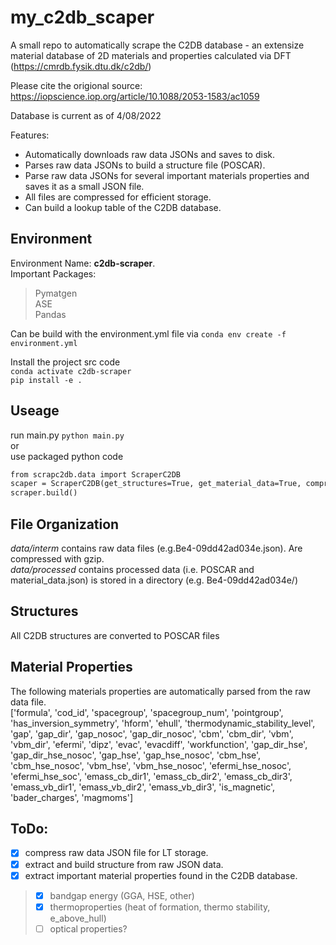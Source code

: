 # my_c2db_scaper
A small repo to automatically scrape the C2DB database - an extensize material database of 2D materials and properties calculated via DFT (https://cmrdb.fysik.dtu.dk/c2db/)  

Please cite the origional source: https://iopscience.iop.org/article/10.1088/2053-1583/ac1059

Database is current as of 4/08/2022

Features:
* Automatically downloads raw data JSONs and saves to disk.  
* Parses raw data JSONs to build a structure file (POSCAR).  
* Parse raw data JSONs for several important materials properties and saves it as a small JSON file.  
* All files are compressed for efficient storage.  
* Can build a lookup table of the C2DB database.

## Environment
Environment Name: **c2db-scraper**.  
Important Packages: 
>Pymatgen   
>ASE  
>Pandas  

Can be build with the environment.yml file via `conda env create -f environment.yml`

Install the project src code  
`conda activate c2db-scraper`  
`pip install -e .`  

## Useage
run main.py `python main.py`  
or   
use packaged python code 

```bat
from scrapc2db.data import ScraperC2DB
scaper = ScraperC2DB(get_structures=True, get_material_data=True, compress_files=True, skip_existing=True)
scraper.build()
```

## File Organization
*data/interm* contains raw data files (e.g.Be4-09dd42ad034e.json). Are compressed with gzip.  
*data/processed* contains processed data (i.e. POSCAR and material_data.json) is stored in a directory (e.g. Be4-09dd42ad034e/)     

## Structures
All C2DB structures are converted to POSCAR files

## Material Properties
The following materials properties are automatically parsed from the raw data file.  
['formula', 'cod_id', 'spacegroup', 'spacegroup_num', 'pointgroup', 'has_inversion_symmetry', 'hform', 'ehull', 'thermodynamic_stability_level', 'gap', 'gap_dir', 'gap_nosoc', 'gap_dir_nosoc', 'cbm', 'cbm_dir', 'vbm', 'vbm_dir', 'efermi', 'dipz', 'evac', 'evacdiff', 'workfunction', 'gap_dir_hse', 'gap_dir_hse_nosoc', 'gap_hse', 'gap_hse_nosoc', 'cbm_hse', 'cbm_hse_nosoc', 'vbm_hse', 'vbm_hse_nosoc', 'efermi_hse_nosoc', 'efermi_hse_soc', 'emass_cb_dir1', 'emass_cb_dir2', 'emass_cb_dir3', 'emass_vb_dir1', 'emass_vb_dir2', 'emass_vb_dir3', 'is_magnetic', 'bader_charges', 'magmoms']

## ToDo: 
- [x] compress raw data JSON file for LT storage. 
- [x] extract and build structure from raw JSON data. 
- [x] extract important material properties found in the C2DB database. 
>- [x] bandgap energy (GGA, HSE, other) 
>- [x] thermoproperties (heat of formation, thermo stability, e_above_hull) 
>- [ ] optical properties? 
